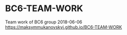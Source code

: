 # BC6-TEAM-WORK
Team work of BC6 group 2018-06-06
https://maksymmukanovskyi.github.io/BC6-TEAM-WORK
